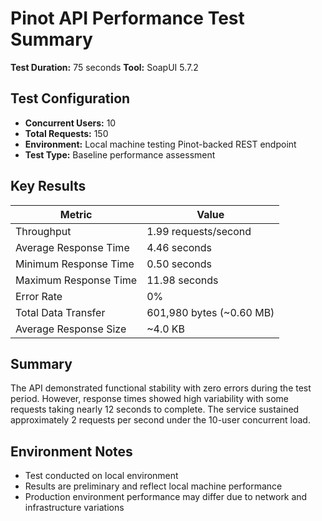 # Pinot API Performance Test Summary


**Test Duration:** 75 seconds
**Tool:** SoapUI 5.7.2

## Test Configuration

- **Concurrent Users:** 10
- **Total Requests:** 150
- **Environment:** Local machine testing Pinot-backed REST endpoint
- **Test Type:** Baseline performance assessment

## Key Results

| Metric | Value |
|--------|-------|
| Throughput | 1.99 requests/second |
| Average Response Time | 4.46 seconds |
| Minimum Response Time | 0.50 seconds |
| Maximum Response Time | 11.98 seconds |
| Error Rate | 0% |
| Total Data Transfer | 601,980 bytes (~0.60 MB) |
| Average Response Size | ~4.0 KB |

## Summary

The API demonstrated functional stability with zero errors during the test period. However, response times showed high variability with some requests taking nearly 12 seconds to complete. The service sustained approximately 2 requests per second under the 10-user concurrent load.

## Environment Notes

- Test conducted on local environment
- Results are preliminary and reflect local machine performance
- Production environment performance may differ due to network and infrastructure variations